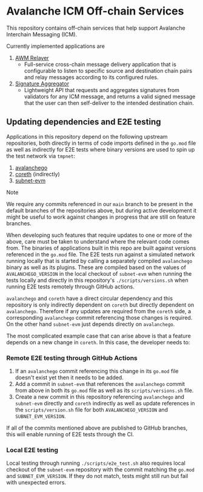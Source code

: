 # Avalanche ICM Off-chain Services

This repository contains off-chain services that help support Avalanche Interchain Messaging (ICM).

Currently implemented applications are 

1. [AWM Relayer](relayer/README.md)
    - Full-service cross-chain message delivery application that is configurable to listen to specific source and destination chain pairs and relay messages according to its configured rules.
2. [Signature Aggregator](signature-aggregator/README.md)
    - Lightweight API that requests and aggregates signatures from validators for any ICM message, and returns a valid signed message that the user can then self-deliver to the intended destination chain.

## Updating dependencies and E2E testing

Applications in this repository depend on the following upstream repositories, both directly in terms of code imports defined in the `go.mod` file as well as indirectly for E2E tests where binary versions are used to spin up the test network via `tmpnet`:

1.  [avalanchego](https://github.com/ava-labs/avalanchego/)
2.  [coreth](https://github.com/ava-labs/coreth) (indirectly)
3.  [subnet-evm](https://github.com/ava-labs/subnet-evm)

> [!NOTE]
> We require any commits referenced in our `main` branch to be present in the default branches of the repositories above, but during active development it might be useful to work against changes in progress that are still on feature branches.

When developing such features that require updates to one or more of the above, care must be taken to understand where the relevant code comes from. The binaries of applications built in this repo are built against versions referenced in the `go.mod` file. The E2E tests run against a simulated network running locally that is started by calling a separately compiled `avalanchego` binary as well as its plugins. These are compiled based on the values of `AVALANCHEGO_VERSION` in the local checkout of `subnet-evm` when running the tests locally and directly in this repository's `./scripts/versions.sh` when running E2E tests remotely through GitHub actions. 

`avalanchego` and `coreth` have a direct circular dependency and this repository is only indirectly dependent on `coreth` but directly dependent on `avalanchego`. Therefore if any updates are required from the `coreth` side, a corresponding `avalanchego` commit referencing those changes is required. On the other hand `subnet-evm` just depends directly on `avalanchego`.

The most complicated example case that can arise above is that a feature depends on a new change in `coreth`. In this case, the developer needs to:

### Remote E2E testing through GitHub Actions

1. If an `avalanchego` commit referencing this change in its `go.mod` file doesn't exist yet then it needs to be added.
2. Add a commit in `subnet-evm` that references the `avalanchego` commit from above in both its `go.mod` file as well as its `scripts/versions.sh` file. 
3. Create a new commit in this repository referencing `avalanchego` and `subnet-evm` directly and `coreth` indirectly as well as update references in the `scripts/version.sh` file for both `AVALANCHEGO_VERSION` and `SUBNET_EVM_VERSION`.

 If all of the commits mentioned above are published to GitHub branches, this will enable running of E2E tests through the CI.

### Local E2E testing

 Local testing through running `./scripts/e2e_test.sh` also requires local checkout of the `subnet-evm` repository with the commit matching the `go.mod` and `SUBNET_EVM_VERSION`.
 If they do not match, tests might still run but fail with unexpected errors. 